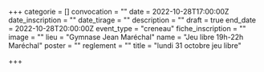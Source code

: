 +++
categorie = []
convocation = ""
date = 2022-10-28T17:00:00Z
date_inscription = ""
date_tirage = ""
description = ""
draft = true
end_date = 2022-10-28T20:00:00Z
event_type = "creneau"
fiche_inscription = ""
image = ""
lieu = "Gymnase Jean Maréchal"
name = "Jeu libre 19h-22h Maréchal"
poster = ""
reglement = ""
title = "lundi 31 octobre jeu libre"

+++
